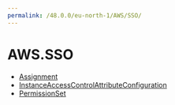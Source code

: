 ```yaml
---
permalink: /48.0.0/eu-north-1/AWS/SSO/
---
```


# AWS.SSO



* [Assignment](Assignment.md)
* [InstanceAccessControlAttributeConfiguration](InstanceAccessControlAttributeConfiguration.md)
* [PermissionSet](PermissionSet.md)